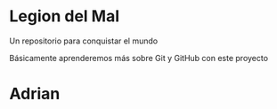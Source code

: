 # Legion del Mal
Un repositorio para conquistar el mundo

Básicamente aprenderemos más sobre Git y GitHub con este proyecto


# Adrian

